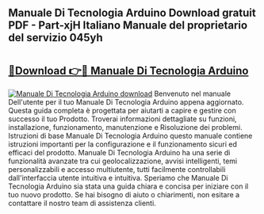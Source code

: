 ## Manuale Di Tecnologia Arduino Download gratuit PDF - Part-xjH Italiano Manuale del proprietario del servizio 045yh

# <h2><a href="http://dfh33lp.blite.top/?on=Manuale+Di+Tecnologia+Arduino">🔗Download 👉🔴 Manuale Di Tecnologia Arduino</a></h2>

[![Manuale Di Tecnologia Arduino download](https://i.imgur.com/lujVjoI.png)](http://dfh33lp.blite.top/?on=Manuale+Di+Tecnologia+Arduino)
Benvenuto nel manuale Dell'utente per il tuo Manuale Di Tecnologia Arduino appena aggiornato. Questa guida completa è progettata per aiutarti a capire e gestire con successo il tuo Prodotto. Troverai informazioni dettagliate su funzioni, installazione, funzionamento, manutenzione e Risoluzione dei problemi. Istruzioni di base Manuale Di Tecnologia Arduino questo manuale contiene istruzioni importanti per la configurazione e il funzionamento sicuri ed efficaci del prodotto. Manuale Di Tecnologia Arduino ha una serie di funzionalità avanzate tra cui geolocalizzazione, avvisi intelligenti, temi personalizzabili e accesso multiutente, tutti facilmente controllabili dall'interfaccia utente intuitiva e intuitiva. Speriamo che Manuale Di Tecnologia Arduino sia stata una guida chiara e concisa per iniziare con il tuo nuovo prodotto. Se hai bisogno di aiuto o chiarimenti, non esitare a contattare il nostro team di assistenza clienti.
